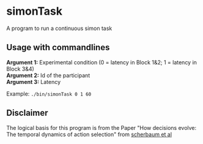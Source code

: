# simonTask

A program to run a continuous simon task

## Usage with commandlines

**Argument 1:** Experimental condition (0 = latency in Block 1&2; 1 = latency in Block 3&4) </br>
**Argument 2:** Id of the participant </br>
**Argument 3:** Latency </br>

Example: <code>./bin/simonTask 0 1 60</code>

## Disclaimer

The logical basis for this program is from the Paper "How decisions evolve: The temporal dynamics of action selection" from [scherbaum et al](https://www.sciencedirect.com/science/article/abs/pii/S0010027710000521)
